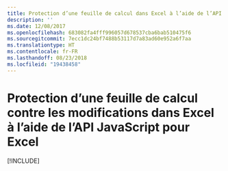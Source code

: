 ```yaml
---
title: Protection d’une feuille de calcul dans Excel à l’aide de l’API JavaScript pour Excel
description: ''
ms.date: 12/08/2017
ms.openlocfilehash: 683082fa4fff996057d678537cba6bab510475f6
ms.sourcegitcommit: 7ecc1dc24bf7488b53117d7a83ad60e952a6f7aa
ms.translationtype: HT
ms.contentlocale: fr-FR
ms.lasthandoff: 08/23/2018
ms.locfileid: "19438458"
---
```

# <a name="protect-a-worksheet-from-changes-in-excel-using-the-excel-javascript-api"></a>Protection d’une feuille de calcul contre les modifications dans Excel à l’aide de l’API JavaScript pour Excel

[!INCLUDE[](../includes/excel-tutorial-protect-worksheet.md)]